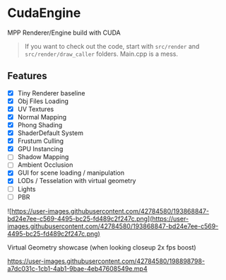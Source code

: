 # CudaEngine

MPP Renderer/Engine build with CUDA

> If you want to check out the code, start with `src/render` and `src/render/draw_caller` folders. Main.cpp is a mess.

## Features

- [X] Tiny Renderer baseline
- [X] Obj Files Loading
- [X] UV Textures
- [X] Normal Mapping
- [X] Phong Shading
- [X] ShaderDefault System
- [X] Frustum Culling
- [X] GPU Instancing
- [ ] Shadow Mapping
- [ ] Ambient Occlusion
- [X] GUI for scene loading / manipulation
- [X] LODs / Tesselation with virtual geometry
- [ ] Lights
- [ ] PBR

![https://user-images.githubusercontent.com/42784580/193868847-bd24e7ee-c569-4495-bc25-fd489c2f247c.png](https://user-images.githubusercontent.com/42784580/193868847-bd24e7ee-c569-4495-bc25-fd489c2f247c.png)

Virtual Geometry showcase (when looking closeup 2x fps boost)

https://user-images.githubusercontent.com/42784580/198898798-a7dc031c-1cb1-4ab1-9bae-4eb47608549e.mp4

